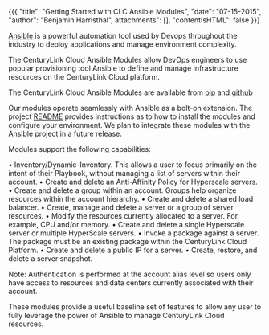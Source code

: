 {{{
  "title": "Getting Started with CLC Ansible Modules",
  "date": "07-15-2015",
  "author": "Benjamin Harristhal",
  attachments": [],
  "contentIsHTML": false
}}}

[Ansible](http://www.ansible.com/home) is a powerful automation tool used by Devops throughout the industry to deploy applications and manage environment complexity.  

The CenturyLink Cloud Ansible Modules allow DevOps engineers to use popular provisioning tool Ansible to define and manage infrastructure resources on the CenturyLink Cloud platform.

The CenturyLink Cloud Ansible Modules are available from [pip](https://pypi.python.org/pypi/clc-ansible-module) and [github](https://github.com/CenturyLinkCloud/clc-ansible-module)

Our modules operate seamlessly with Ansible as a bolt-on extension.  The project [README](https://github.com/CenturyLinkCloud/clc-ansible-module) provides instructions as to how to install the modules and configure your environment. We plan to integrate these modules with the Ansible project in a future release.

Modules support the following capabilities:

•	Inventory/Dynamic-Inventory.  This allows a user to focus primarily on the intent of their Playbook, without managing a list of servers within their account.
•	Create and delete an Anti-Affinity Policy for Hyperscale servers.
•	Create and delete a group within an account.  Groups help organize resources within the account hierarchy.
•	Create and delete a shared load balancer.
•	Create, manage and delete a server or a group of server resources.
•	Modify the resources currently allocated to a server.  For example, CPU and/or memory.
•	Create and delete a single Hyperscale server or multiple HyperScale servers.
•	Invoke a package against a server.  The package must be an existing package within the CenturyLink Cloud Platform.
•	Create and delete a public IP for a server.
•	Create, restore, and delete a server snapshot.

Note: Authentication is performed at the account alias level so users only have access to resources and data centers currently associated with their account.

These modules provide a useful baseline set of features to allow any user to fully leverage the power of Ansible to manage CenturyLink Cloud resources.
